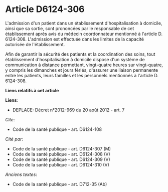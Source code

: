 # Article D6124-306

L'admission d'un patient dans un établissement d'hospitalisation à domicile, ainsi que sa sortie, sont prononcées par le
responsable de cet établissement après avis du médecin coordonnateur mentionné à l'article D. 6124-308. L'admission est
effectuée dans les limites de la capacité autorisée de l'établissement. 

Afin de garantir la sécurité des patients et la coordination des soins, tout établissement d'hospitalisation à domicile
dispose d'un système de communication à distance permettant, vingt-quatre heures sur vingt-quatre, y compris les dimanches et
jours fériés, d'assurer une liaison permanente entre les patients, leurs familles et les personnels mentionnés à l'article D.
6124-308.

**Liens relatifs à cet article**

**Liens**:

  - DEPLACE: Décret n°2012-969 du 20 août 2012 - art. 7

_Cite_:

  - Code de la santé publique - art. D6124-108

_Cité par_:

  - Code de la santé publique - art. D6124-307 (M)
  - Code de la santé publique - art. D6124-308 (V)
  - Code de la santé publique - art. D6124-309 (V)
  - Code de la santé publique - art. D6124-310 (V)

_Anciens textes_:

  - Code de la santé publique - art. D712-35 (Ab)
